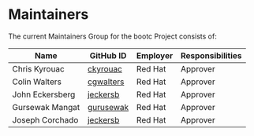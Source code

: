 # Maintainers

The current Maintainers Group for the bootc Project consists of:

| Name              | GitHub ID                                                            | Employer        | Responsibilities |
| ----              | ----                                                                 | ----            | ----             |
| Chris Kyrouac     | [ckyrouac](https://github.com/orgs/bootc-dev/people/ckyrouac)        | Red Hat         | Approver         |
| Colin Walters     | [cgwalters](https://github.com/orgs/bootc-dev/people/cgwalters)      | Red Hat         | Approver         |
| John Eckersberg   | [jeckersb](https://github.com/orgs/bootc-dev/people/jeckersb)        | Red Hat         | Approver         |
| Gursewak Mangat   | [gurusewak](https://github.com/orgs/bootc-dev/people/gursewak1997)   | Red Hat         | Approver         |
| Joseph Corchado   | [jeckersb](https://github.com/orgs/bootc-dev/people/jmarrero)        | Red Hat         | Approver         |
